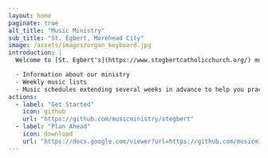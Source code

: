 ```yaml
---
layout: home
paginate: true
alt_title: "Music Ministry"
sub_title: "St. Egbert, Morehead City"
image: /assets/images/organ_keyboard.jpg
introduction: |
  Welcome to [St. Egbert's](https://www.stegbertcatholicchurch.org/) music ministry! Whether you sing or play an instrument, we invite you to join us as we sing joyful songs to the Lord at weekly liturgies and other special occasions throughout the liturgical year. Here you will find useful information including:

  - Information about our ministry
  - Weekly music lists
  - Music schedules extending several weeks in advance to help you practice and prepare
actions:
  - label: "Get Started"
    icon: github
    url: "https://github.com/musicministry/stegbert"
  - label: "Plan Ahead"
    icon: download
    url: "https://docs.google.com/viewer?url=https://github.com/musicministry/stegbert/blob/YearB/B_Advent-Christmas_2023.pdf"
---
```

